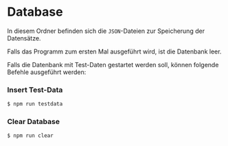 # Database

In diesem Ordner befinden sich die `JSON`-Dateien zur Speicherung der Datensätze.

Falls das Programm zum ersten Mal ausgeführt wird, ist die Datenbank leer.

Falls die Datenbank mit Test-Daten gestartet werden soll, können folgende Befehle ausgeführt werden:

### Insert Test-Data

```bash
$ npm run testdata
```

### Clear Database

```bash
$ npm run clear
```
